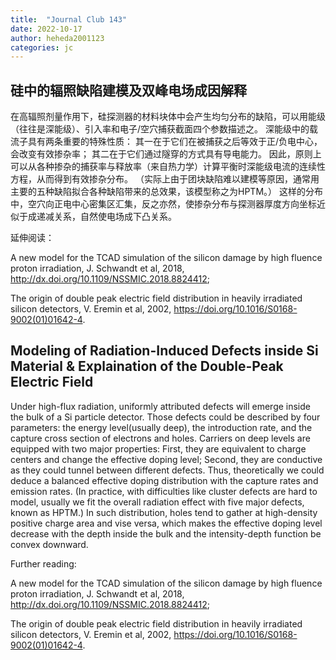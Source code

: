 ```yaml
---
title:  "Journal Club 143"
date: 2022-10-17
author: heheda2001123
categories: jc
---
```


## 硅中的辐照缺陷建模及双峰电场成因解释

在高辐照剂量作用下，硅探测器的材料块体中会产生均匀分布的缺陷，可以用能级（往往是深能级）、引入率和电子/空穴捕获截面四个参数描述之。
深能级中的载流子具有两条重要的特殊性质：
其一在于它们在被捕获之后等效于正/负电中心，会改变有效掺杂率；
其二在于它们通过隧穿的方式具有导电能力。
因此，原则上可以从各种掺杂的捕获率与释放率（来自热力学）计算平衡时深能级电流的连续性方程，从而得到有效掺杂分布。
（实际上由于团块缺陷难以建模等原因，通常用主要的五种缺陷拟合各种缺陷带来的总效果，该模型称之为HPTM。）
这样的分布中，空穴向正电中心密集区汇集，反之亦然，使掺杂分布与探测器厚度方向坐标近似于成递减关系，自然使电场成下凸关系。

延伸阅读：

A new model for the TCAD simulation of the silicon damage by high fluence proton irradiation, J. Schwandt et al, 2018, http://dx.doi.org/10.1109/NSSMIC.2018.8824412;

The origin of double peak electric field distribution in heavily irradiated silicon detectors, V. Eremin et al, 2002, https://doi.org/10.1016/S0168-9002(01)01642-4.

## Modeling of Radiation-Induced Defects inside Si Material & Explaination of the Double-Peak Electric Field
 
Under high-flux radiation, uniformly attributed defects will emerge inside the bulk of a Si particle detector.
Those defects could be described by four parameters: the energy level(usually deep), the introduction rate, and the capture cross section of electrons and holes.
Carriers on deep levels are equipped with two major properties:
First, they are equivalent to charge centers and change the effective doping level;
Second, they are conductive as they could tunnel between different defects.
Thus, theoretically we could deduce a balanced effective doping distribution with the capture rates and emission rates.
(In practice, with difficulties like cluster defects are hard to model, usually we fit the overall radiation effect with five major defects, known as HPTM.)
In such distribution, holes tend to gather at high-density positive charge area and vise versa, which makes the effective doping level decrease with the depth inside the bulk and the intensity-depth function be convex downward.

Further reading: 

A new model for the TCAD simulation of the silicon damage by high fluence proton irradiation, J. Schwandt et al, 2018, http://dx.doi.org/10.1109/NSSMIC.2018.8824412;

The origin of double peak electric field distribution in heavily irradiated silicon detectors, V. Eremin et al, 2002, https://doi.org/10.1016/S0168-9002(01)01642-4.
